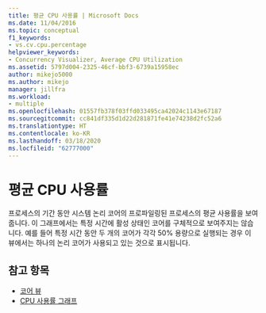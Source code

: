 ```yaml
---
title: 평균 CPU 사용률 | Microsoft Docs
ms.date: 11/04/2016
ms.topic: conceptual
f1_keywords:
- vs.cv.cpu.percentage
helpviewer_keywords:
- Concurrency Visualizer, Average CPU Utilization
ms.assetid: 5797d004-2325-46cf-bbf3-6739a15958ec
author: mikejo5000
ms.author: mikejo
manager: jillfra
ms.workload:
- multiple
ms.openlocfilehash: 01557fb378f03ffd033495ca42024c1143e67187
ms.sourcegitcommit: cc841df335d1d22d281871fe41e74238d2fc52a6
ms.translationtype: HT
ms.contentlocale: ko-KR
ms.lasthandoff: 03/18/2020
ms.locfileid: "62777000"
---
```

# <a name="average-cpu-utilization"></a>평균 CPU 사용률
프로세스의 기간 동안 시스템 논리 코어의 프로파일링된 프로세스의 평균 사용률을 보여 줍니다. 이 그래프에서는 특정 시간에 활성 상태인 코어를 구체적으로 보여주지는 않습니다. 예를 들어 특정 시간 동안 두 개의 코어가 각각 50% 용량으로 실행되는 경우 이 뷰에서는 하나의 논리 코어가 사용되고 있는 것으로 표시됩니다.

## <a name="see-also"></a>참고 항목
- [코어 뷰](../profiling/cores-view.md)
- [CPU 사용률 그래프](../profiling/cpu-utilization-graph.md)